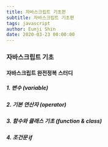 ```yaml
---
title: 자바스크립트 기초편
subtitle: 자바스크립트 기초편
tags: javascript
author: Eunji Shin
date: 2020-03-23 00:00:00
---
```


### 자바스크립트 기초
#### 자바스크립트 완전정복 스터디

##### 1. 변수 (variable)

##### 2. 기본 연산자 (operator)

##### 3. 함수와 클래스 기초 (function & class)

##### 4. 조건문 if
